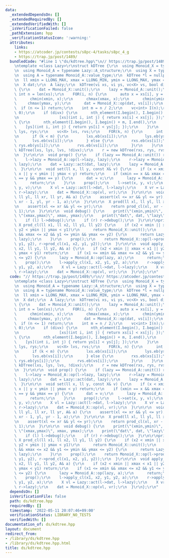 ```yaml
---
data:
  _extendedDependsOn: []
  _extendedRequiredBy: []
  _extendedVerifiedWith: []
  _isVerificationFailed: false
  _pathExtension: hpp
  _verificationStatusIcon: ':warning:'
  attributes:
    links:
    - https://atcoder.jp/contests/s8pc-4/tasks/s8pc_4_g
    - https://trap.jp/post/1489/
  bundledCode: "#line 1 \"ds/kdtree.hpp\"\n// https://trap.jp/post/1489/\r\n// https://atcoder.jp/contests/s8pc-4/tasks/s8pc_4_g\r\
    \ntemplate <class Lazy>\r\nstruct kDTree {\r\n  using Monoid_X = typename Lazy::X_structure;\r\
    \n  using Monoid_A = typename Lazy::A_structure;\r\n  using X = typename Monoid_X::value_type;\r\
    \n  using A = typename Monoid_A::value_type;\r\n  kDTree *l = nullptr, *r = nullptr;\r\
    \n  ll xmin = LLONG_MAX, xmax = LLONG_MIN, ymin = LLONG_MAX, ymax = LLONG_MIN;\r\
    \n  X dat;\r\n  A lazy;\r\n  kDTree(vi xs, vi ys, vc<X> vs, bool divx = true)\
    \ {\r\n    dat = Monoid_X::unit();\r\n    lazy = Monoid_A::unit();\r\n    const\
    \ int n = len(xs);\r\n    FOR(i, n) {\r\n      auto x = xs[i], y = ys[i];\r\n\
    \      chmin(xmin, x);\r\n      chmax(xmax, x);\r\n      chmin(ymin, y);\r\n \
    \     chmax(ymax, y);\r\n      dat = Monoid_X::op(dat, vs[i]);\r\n    }\r\n  \
    \  if (n <= 1) return;\r\n    int m = n / 2;\r\n    vc<int> I(n);\r\n    iota(all(I),\
    \ 0);\r\n    if (divx) {\r\n      nth_element(I.begin(), I.begin() + m, I.end(),\r\
    \n                  [xs](int i, int j) { return xs[i] < xs[j]; });\r\n    } else\
    \ {\r\n      nth_element(I.begin(), I.begin() + m, I.end(),\r\n              \
    \    [ys](int i, int j) { return ys[i] < ys[j]; });\r\n    }\r\n    vi lxs, rxs,\
    \ lys, rys;\r\n    vc<X> lvs, rvs;\r\n    FOR(k, n) {\r\n      int i = I[k];\r\
    \n      if (k < m) {\r\n        lxs.eb(xs[i]);\r\n        lys.eb(ys[i]);\r\n \
    \       lvs.eb(vs[i]);\r\n      } else {\r\n        rxs.eb(xs[i]);\r\n       \
    \ rys.eb(ys[i]);\r\n        rvs.eb(vs[i]);\r\n      }\r\n    }\r\n    l = new\
    \ kDTree(lxs, lys, lvs, !divx);\r\n    r = new kDTree(rxs, rys, rvs, !divx);\r\
    \n  }\r\n\r\n  void prop() {\r\n    if (lazy == Monoid_A::unit()) return;\r\n\
    \    l->lazy = Monoid_A::op(l->lazy, lazy);\r\n    r->lazy = Monoid_A::op(r->lazy,\
    \ lazy);\r\n    dat = Lazy::act(dat, lazy);\r\n    lazy = Monoid_A::unit();\r\n\
    \  }\r\n\r\n  void set(ll x, ll y, const X& v) {\r\n    if (x < xmin || xmax <\
    \ x || y < ymin || ymax < y) return;\r\n    if (xmin == x && xmax == x && ymin\
    \ == y && ymax == y) {\r\n      dat = v;\r\n      lazy = Monoid_A::unit();\r\n\
    \      return;\r\n    }\r\n    prop();\r\n    l->set(x, y, v);\r\n    r->set(x,\
    \ y, v);\r\n    X vl = Lazy::act(l->dat, l->lazy);\r\n    X vr = Lazy::act(r->dat,\
    \ r->lazy);\r\n    dat = Monoid_X::op(vl, vr);\r\n  }\r\n\r\n  void apply(ll xl,\
    \ ll yl, ll xr, ll yr, A& a) {\r\n    assert(xl <= xr && yl <= yr);\r\n    apply_cl(xl,\
    \ xr - 1, yl, yr - 1, a);\r\n  }\r\n\r\n  X prod(ll xl, ll yl, ll xr, ll yr) {\r\
    \n    assert(xl <= xr && yl <= yr);\r\n    return prod_cl(xl, xr - 1, yl, yr -\
    \ 1);\r\n  }\r\n\r\n  void debug() {\r\n    print(\"(xmin,ymin)\", xmin, ymin,\
    \ \"(xmax,ymax)\", xmax, ymax);\r\n    print(\"dat\", dat, \"lazy\", lazy);\r\n\
    \    if (l) l->debug();\r\n    if (r) r->debug();\r\n  }\r\n\r\nprivate:\r\n \
    \ X prod_cl(ll x1, ll x2, ll y1, ll y2) {\r\n    if (x2 < xmin || xmax < x1 ||\
    \ y2 < ymin || ymax < y1)\r\n      return Monoid_X::unit();\r\n    if (x1 <= xmin\
    \ && xmax <= x2 && y1 <= ymin && ymax <= y2) {\r\n      return Lazy::act(dat,\
    \ lazy);\r\n    }\r\n    prop();\r\n    return Monoid_X::op(l->prod_cl(x1, x2,\
    \ y1, y2), r->prod_cl(x1, x2, y1, y2));\r\n  }\r\n\r\n  void apply_cl(ll x1, ll\
    \ x2, ll y1, ll y2, A& a) {\r\n    if (x2 < xmin || xmax < x1 || y2 < ymin ||\
    \ ymax < y1) return;\r\n    if (x1 <= xmin && xmax <= x2 && y1 <= ymin && ymax\
    \ <= y2) {\r\n      lazy = Monoid_A::op(lazy, a);\r\n      return;\r\n    }\r\n\
    \    prop();\r\n    l->apply_cl(x1, x2, y1, y2, a);\r\n    r->apply_cl(x1, x2,\
    \ y1, y2, a);\r\n    X vl = Lazy::act(l->dat, l->lazy);\r\n    X vr = Lazy::act(r->dat,\
    \ r->lazy);\r\n    dat = Monoid_X::op(vl, vr);\r\n  }\r\n};\r\n"
  code: "// https://trap.jp/post/1489/\r\n// https://atcoder.jp/contests/s8pc-4/tasks/s8pc_4_g\r\
    \ntemplate <class Lazy>\r\nstruct kDTree {\r\n  using Monoid_X = typename Lazy::X_structure;\r\
    \n  using Monoid_A = typename Lazy::A_structure;\r\n  using X = typename Monoid_X::value_type;\r\
    \n  using A = typename Monoid_A::value_type;\r\n  kDTree *l = nullptr, *r = nullptr;\r\
    \n  ll xmin = LLONG_MAX, xmax = LLONG_MIN, ymin = LLONG_MAX, ymax = LLONG_MIN;\r\
    \n  X dat;\r\n  A lazy;\r\n  kDTree(vi xs, vi ys, vc<X> vs, bool divx = true)\
    \ {\r\n    dat = Monoid_X::unit();\r\n    lazy = Monoid_A::unit();\r\n    const\
    \ int n = len(xs);\r\n    FOR(i, n) {\r\n      auto x = xs[i], y = ys[i];\r\n\
    \      chmin(xmin, x);\r\n      chmax(xmax, x);\r\n      chmin(ymin, y);\r\n \
    \     chmax(ymax, y);\r\n      dat = Monoid_X::op(dat, vs[i]);\r\n    }\r\n  \
    \  if (n <= 1) return;\r\n    int m = n / 2;\r\n    vc<int> I(n);\r\n    iota(all(I),\
    \ 0);\r\n    if (divx) {\r\n      nth_element(I.begin(), I.begin() + m, I.end(),\r\
    \n                  [xs](int i, int j) { return xs[i] < xs[j]; });\r\n    } else\
    \ {\r\n      nth_element(I.begin(), I.begin() + m, I.end(),\r\n              \
    \    [ys](int i, int j) { return ys[i] < ys[j]; });\r\n    }\r\n    vi lxs, rxs,\
    \ lys, rys;\r\n    vc<X> lvs, rvs;\r\n    FOR(k, n) {\r\n      int i = I[k];\r\
    \n      if (k < m) {\r\n        lxs.eb(xs[i]);\r\n        lys.eb(ys[i]);\r\n \
    \       lvs.eb(vs[i]);\r\n      } else {\r\n        rxs.eb(xs[i]);\r\n       \
    \ rys.eb(ys[i]);\r\n        rvs.eb(vs[i]);\r\n      }\r\n    }\r\n    l = new\
    \ kDTree(lxs, lys, lvs, !divx);\r\n    r = new kDTree(rxs, rys, rvs, !divx);\r\
    \n  }\r\n\r\n  void prop() {\r\n    if (lazy == Monoid_A::unit()) return;\r\n\
    \    l->lazy = Monoid_A::op(l->lazy, lazy);\r\n    r->lazy = Monoid_A::op(r->lazy,\
    \ lazy);\r\n    dat = Lazy::act(dat, lazy);\r\n    lazy = Monoid_A::unit();\r\n\
    \  }\r\n\r\n  void set(ll x, ll y, const X& v) {\r\n    if (x < xmin || xmax <\
    \ x || y < ymin || ymax < y) return;\r\n    if (xmin == x && xmax == x && ymin\
    \ == y && ymax == y) {\r\n      dat = v;\r\n      lazy = Monoid_A::unit();\r\n\
    \      return;\r\n    }\r\n    prop();\r\n    l->set(x, y, v);\r\n    r->set(x,\
    \ y, v);\r\n    X vl = Lazy::act(l->dat, l->lazy);\r\n    X vr = Lazy::act(r->dat,\
    \ r->lazy);\r\n    dat = Monoid_X::op(vl, vr);\r\n  }\r\n\r\n  void apply(ll xl,\
    \ ll yl, ll xr, ll yr, A& a) {\r\n    assert(xl <= xr && yl <= yr);\r\n    apply_cl(xl,\
    \ xr - 1, yl, yr - 1, a);\r\n  }\r\n\r\n  X prod(ll xl, ll yl, ll xr, ll yr) {\r\
    \n    assert(xl <= xr && yl <= yr);\r\n    return prod_cl(xl, xr - 1, yl, yr -\
    \ 1);\r\n  }\r\n\r\n  void debug() {\r\n    print(\"(xmin,ymin)\", xmin, ymin,\
    \ \"(xmax,ymax)\", xmax, ymax);\r\n    print(\"dat\", dat, \"lazy\", lazy);\r\n\
    \    if (l) l->debug();\r\n    if (r) r->debug();\r\n  }\r\n\r\nprivate:\r\n \
    \ X prod_cl(ll x1, ll x2, ll y1, ll y2) {\r\n    if (x2 < xmin || xmax < x1 ||\
    \ y2 < ymin || ymax < y1)\r\n      return Monoid_X::unit();\r\n    if (x1 <= xmin\
    \ && xmax <= x2 && y1 <= ymin && ymax <= y2) {\r\n      return Lazy::act(dat,\
    \ lazy);\r\n    }\r\n    prop();\r\n    return Monoid_X::op(l->prod_cl(x1, x2,\
    \ y1, y2), r->prod_cl(x1, x2, y1, y2));\r\n  }\r\n\r\n  void apply_cl(ll x1, ll\
    \ x2, ll y1, ll y2, A& a) {\r\n    if (x2 < xmin || xmax < x1 || y2 < ymin ||\
    \ ymax < y1) return;\r\n    if (x1 <= xmin && xmax <= x2 && y1 <= ymin && ymax\
    \ <= y2) {\r\n      lazy = Monoid_A::op(lazy, a);\r\n      return;\r\n    }\r\n\
    \    prop();\r\n    l->apply_cl(x1, x2, y1, y2, a);\r\n    r->apply_cl(x1, x2,\
    \ y1, y2, a);\r\n    X vl = Lazy::act(l->dat, l->lazy);\r\n    X vr = Lazy::act(r->dat,\
    \ r->lazy);\r\n    dat = Monoid_X::op(vl, vr);\r\n  }\r\n};\r\n"
  dependsOn: []
  isVerificationFile: false
  path: ds/kdtree.hpp
  requiredBy: []
  timestamp: '2022-05-11 20:07:46+09:00'
  verificationStatus: LIBRARY_NO_TESTS
  verifiedWith: []
documentation_of: ds/kdtree.hpp
layout: document
redirect_from:
- /library/ds/kdtree.hpp
- /library/ds/kdtree.hpp.html
title: ds/kdtree.hpp
---
```


